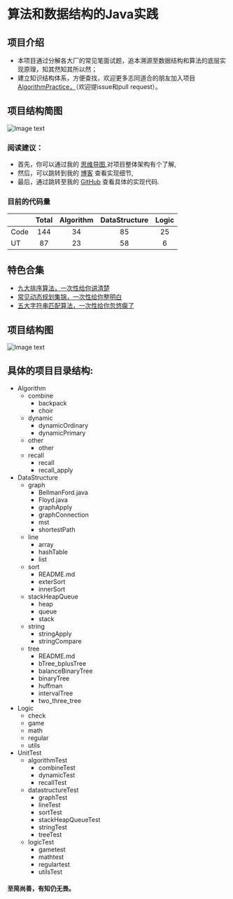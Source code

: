  <h1> 算法和数据结构的Java实践  </h1>

## 项目介绍
+ 本项目通过分解各大厂的常见笔面试题，追本溯源至数据结构和算法的底层实现原理，知其然知其所以然；
+ 建立知识结构体系，方便查找，欢迎更多志同道合的朋友加入项目[AlgorithmPractice，](https://github.com/ljfirst/AlgorithmPractice)（欢迎提issue和pull request）。

## 项目结构简图
![Image text](https://github.com/ljfirst/AlgorithmPractice/blob/master/resource/Architecture.png)

### 阅读建议：
+ 首先，你可以通过我的 [思维导图](https://www.processon.com/mindmap/5cbb5fcae4b09b16ffc06360),对项目整体架构有个了解,
+ 然后，可以跳转到我的 [博客](https://blog.csdn.net/ljfirst) 查看实现细节,
+ 最后，通过跳转至我的 [GitHub](https://github.com/ljfirst/Algorithm) 查看具体的实现代码.

### 目前的代码量
|          | Total | Algorithm | DataStructure | Logic  |
| -------- |:-----:|  :----:   |   :-----:     | :-----:|
| Code     |  144  |    34     |      85       |   25   |  
| UT       |  87   |    23     |      58       |   6    | 

## 特色合集
+ [九大排序算法，一次性给你讲清楚](https://blog.csdn.net/ljfirst/article/details/102762758)
+ [常见动态规划集锦，一次性给你整明白](https://blog.csdn.net/ljfirst/article/details/103082359)
+ [五大字符串匹配算法，一次性给你忽悠瘸了](https://blog.csdn.net/ljfirst/article/details/104448266)

## 项目结构图
![Image text](https://github.com/ljfirst/AlgorithmPractice/blob/master/resource/AlgorithmPractice.png)

## 具体的项目目录结构:
+ Algorithm
    + combine
        + backpack
        + choir
    + dynamic
        + dynamicOrdinary
        + dynamicPrimary
    + other
        + other
    + recall
        + recall
        + recall_apply
+ DataStructure
    + graph
        + BellmanFord.java
        + Floyd.java
        + graphApply
        + graphConnection
        + mst
        + shortestPath
    + line
        + array
        + hashTable
        + list
    + sort
        + README.md
        + exterSort
        + innerSort
    + stackHeapQueue
        + heap
        + queue
        + stack
    + string
        + stringApply
        + stringCompare
    + tree
        + README.md 
        + bTree_bplusTree
        + balanceBinaryTree
        + binaryTree
        + huffman
        + intervalTree
        + two_three_tree
+  Logic
   +  check
   +  game
   +  math
   +  regular
   + utils
+ UnitTest
    + algorithmTest
        + combineTest
        + dynamicTest
        + recallTest
    + datastructureTest
        + graphTest
        + lineTest
        + sortTest
        + stackHeapQueueTest
        + stringTest
        + treeTest
    + logicTest
        + gametest
        + mathtest
        + regulartest
        + utilsTest
        


#### 至简尚善，有知仍无畏。
